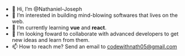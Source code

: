 - 👋 Hi, I’m @Nathaniel-Joseph
- 👀 I’m interested in building mind-blowing softwares that lives on the web.
- 🌱 I’m currently learning **vue** and **react**.
- 💞️ I’m looking foward to collaborate with advanced developers to get new ideas and learn from them.
- 📫 How to reach me? Send an email to codewithnath05@gmail.com

<!---
Nathaniel-Joseph/Nathaniel-Joseph is a ✨ special ✨ repository because its `README.md` (this file) appears on your GitHub profile.
You can click the Preview link to take a look at your changes.
--->

